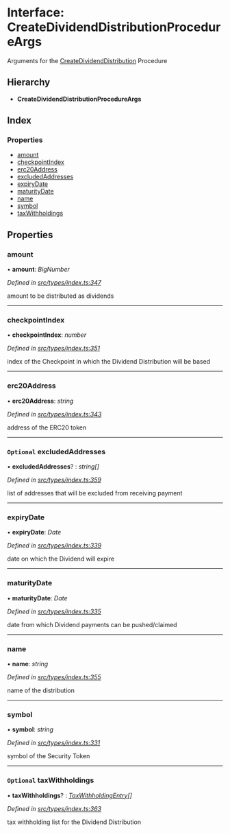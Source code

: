 # Interface: CreateDividendDistributionProcedureArgs

Arguments for the [CreateDividendDistribution](../enums/_types_index_.proceduretype.md#createdividenddistribution) Procedure

## Hierarchy

- **CreateDividendDistributionProcedureArgs**

## Index

### Properties

- [amount](_types_index_.createdividenddistributionprocedureargs.md#amount)
- [checkpointIndex](_types_index_.createdividenddistributionprocedureargs.md#checkpointindex)
- [erc20Address](_types_index_.createdividenddistributionprocedureargs.md#erc20address)
- [excludedAddresses](_types_index_.createdividenddistributionprocedureargs.md#optional-excludedaddresses)
- [expiryDate](_types_index_.createdividenddistributionprocedureargs.md#expirydate)
- [maturityDate](_types_index_.createdividenddistributionprocedureargs.md#maturitydate)
- [name](_types_index_.createdividenddistributionprocedureargs.md#name)
- [symbol](_types_index_.createdividenddistributionprocedureargs.md#symbol)
- [taxWithholdings](_types_index_.createdividenddistributionprocedureargs.md#optional-taxwithholdings)

## Properties

### amount

• **amount**: _BigNumber_

_Defined in [src/types/index.ts:347](https://github.com/PolymathNetwork/polymath-sdk/blob/a1cd5e3/src/types/index.ts#L347)_

amount to be distributed as dividends

---

### checkpointIndex

• **checkpointIndex**: _number_

_Defined in [src/types/index.ts:351](https://github.com/PolymathNetwork/polymath-sdk/blob/a1cd5e3/src/types/index.ts#L351)_

index of the Checkpoint in which the Dividend Distribution will be based

---

### erc20Address

• **erc20Address**: _string_

_Defined in [src/types/index.ts:343](https://github.com/PolymathNetwork/polymath-sdk/blob/a1cd5e3/src/types/index.ts#L343)_

address of the ERC20 token

---

### `Optional` excludedAddresses

• **excludedAddresses**? : _string[]_

_Defined in [src/types/index.ts:359](https://github.com/PolymathNetwork/polymath-sdk/blob/a1cd5e3/src/types/index.ts#L359)_

list of addresses that will be excluded from receiving payment

---

### expiryDate

• **expiryDate**: _Date_

_Defined in [src/types/index.ts:339](https://github.com/PolymathNetwork/polymath-sdk/blob/a1cd5e3/src/types/index.ts#L339)_

date on which the Dividend will expire

---

### maturityDate

• **maturityDate**: _Date_

_Defined in [src/types/index.ts:335](https://github.com/PolymathNetwork/polymath-sdk/blob/a1cd5e3/src/types/index.ts#L335)_

date from which Dividend payments can be pushed/claimed

---

### name

• **name**: _string_

_Defined in [src/types/index.ts:355](https://github.com/PolymathNetwork/polymath-sdk/blob/a1cd5e3/src/types/index.ts#L355)_

name of the distribution

---

### symbol

• **symbol**: _string_

_Defined in [src/types/index.ts:331](https://github.com/PolymathNetwork/polymath-sdk/blob/a1cd5e3/src/types/index.ts#L331)_

symbol of the Security Token

---

### `Optional` taxWithholdings

• **taxWithholdings**? : _[TaxWithholdingEntry](_types_index_.taxwithholdingentry.md)[]_

_Defined in [src/types/index.ts:363](https://github.com/PolymathNetwork/polymath-sdk/blob/a1cd5e3/src/types/index.ts#L363)_

tax withholding list for the Dividend Distribution
